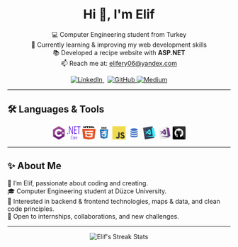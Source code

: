<h1 align="center">Hi 👋, I'm Elif</h1>

<p align="center">
  💻 Computer Engineering student from Turkey <br>
  🌱 Currently learning & improving my web development skills <br>
  📚 Developed a recipe website with <b>ASP.NET</b> <br>
  📫 Reach me at: <a href="mailto:elifery06@yandex.com">elifery06@yandex.com</a>
</p>

<p align="center">
  <a href="https://www.linkedin.com/in/elifery06/" target="_blank">
    <img src="https://img.shields.io/badge/LinkedIn-0077B5?style=flat-square&logo=linkedin&logoColor=white" alt="LinkedIn" />
  </a>
  &nbsp;
  <a href="https://github.com/elifery06" target="_blank">
    <img src="https://img.shields.io/badge/GitHub-181717?style=flat-square&logo=github&logoColor=white" alt="GitHub" />
  </a>
   <a href="https://medium.com/@elifery06" target="_blank">
    <img src="https://img.shields.io/badge/Medium-000000?style=flat-square&logo=medium&logoColor=white" alt="Medium" />
  </a>
</p>

---

## 🛠️ Languages & Tools

<p align="center">
  <img src="https://github.com/Sadikortaoglan/Sadikortaoglan/blob/master/images/cSharp.svg" alt="C#" width="30" height="30"/>
  <img src="https://github.com/Sadikortaoglan/Sadikortaoglan/blob/master/images/dotnetcore.svg" alt=".NET Core" width="30" height="30"/>
  <img src="https://github.com/Sadikortaoglan/Sadikortaoglan/blob/master/images/html5.svg" alt="HTML5" width="30" height="30"/>
  <img src="https://github.com/Sadikortaoglan/Sadikortaoglan/blob/master/images/css.svg" alt="CSS3" width="30" height="30"/>
  <img src="https://raw.githubusercontent.com/github/explore/main/topics/javascript/javascript.png" alt="JavaScript" width="30" height="30"/>
  <img src="https://raw.githubusercontent.com/github/explore/main/topics/sql/sql.png" alt="SQL" width="30" height="30"/>
  <img src="https://github.com/Sadikortaoglan/Sadikortaoglan/blob/master/images/vscode.png" alt="VS Code" width="30" height="30"/>
  <img src="https://github.com/Sadikortaoglan/Sadikortaoglan/blob/master/images/visualstudio.png" alt="Visual Studio" width="30" height="30"/>
  <img src="https://github.com/Sadikortaoglan/Sadikortaoglan/blob/master/images/github.svg" alt="GitHub" width="30" height="30"/>
</p>

---

## ✨ About Me

🌼 I’m Elif, passionate about coding and creating.  
🎓 Computer Engineering student at Düzce University.  
🧩 Interested in backend & frontend technologies, maps & data, and clean code principles.  
🎯 Open to internships, collaborations, and new challenges.  

---
<p align="center">
  <img src="https://github-readme-streak-stats.herokuapp.com/?user=elifery06&theme=default" alt="Elif's Streak Stats"/>
</p>

